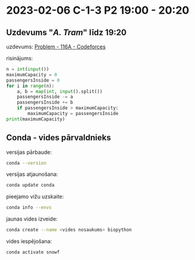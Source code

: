 # 2023-02-06 C-1-3 P2 19:00 - 20:20

## Uzdevums "*A. Tram*" līdz 19:20

uzdevums: [Problem - 116A - Codeforces](https://codeforces.com/problemset/problem/116/A)

risinājums:

```python
n = int(input())
maximumCapacity = 0
passengersInside = 0
for i in range(n):
    a, b = map(int, input().split())
    passengersInside -= a
    passengersInside += b
    if passengersInside > maximumCapacity:
        maximumCapacity = passengersInside
print(maximumCapacity)
```

## Conda - vides pārvaldnieks

versijas pārbaude:

```bash
conda --version
```

versijas atjaunošana:

```bash
conda update conda
```

pieejamo vižu uzskaite:

```bash
conda info --envs
```

jaunas vides izveide:

```bash
conda create --name <vides nosaukums> biopython
```

vides iespējošana:

```bash
conda activate snowf
```

